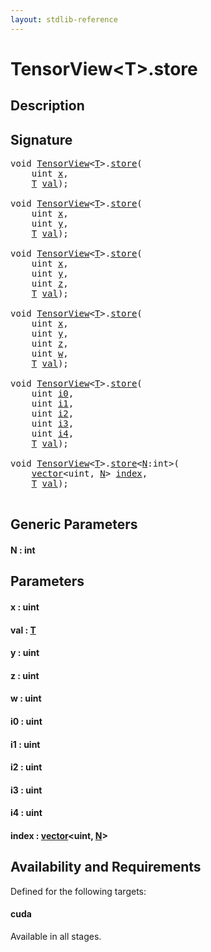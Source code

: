 ```yaml
---
layout: stdlib-reference
---
```


# TensorView\<T\>\.store

## Description





## Signature 

<pre>
<span class="code_keyword">void</span> <a href="../types/tensorview-06/index" class="code_type">TensorView</a>&lt;<a href="../types/tensorview-06/index#typeparam-T" class="code_type">T</a>&gt;.<a href="store">store</a>(
    <span class="code_keyword">uint</span> <a href="store#decl-x" class="code_param">x</a>,
    <a href="../types/tensorview-06/index#typeparam-T" class="code_type">T</a> <a href="store#decl-val" class="code_param">val</a>);

<span class="code_keyword">void</span> <a href="../types/tensorview-06/index" class="code_type">TensorView</a>&lt;<a href="../types/tensorview-06/index#typeparam-T" class="code_type">T</a>&gt;.<a href="store">store</a>(
    <span class="code_keyword">uint</span> <a href="store#decl-x" class="code_param">x</a>,
    <span class="code_keyword">uint</span> <a href="store#decl-y" class="code_param">y</a>,
    <a href="../types/tensorview-06/index#typeparam-T" class="code_type">T</a> <a href="store#decl-val" class="code_param">val</a>);

<span class="code_keyword">void</span> <a href="../types/tensorview-06/index" class="code_type">TensorView</a>&lt;<a href="../types/tensorview-06/index#typeparam-T" class="code_type">T</a>&gt;.<a href="store">store</a>(
    <span class="code_keyword">uint</span> <a href="store#decl-x" class="code_param">x</a>,
    <span class="code_keyword">uint</span> <a href="store#decl-y" class="code_param">y</a>,
    <span class="code_keyword">uint</span> <a href="store#decl-z" class="code_param">z</a>,
    <a href="../types/tensorview-06/index#typeparam-T" class="code_type">T</a> <a href="store#decl-val" class="code_param">val</a>);

<span class="code_keyword">void</span> <a href="../types/tensorview-06/index" class="code_type">TensorView</a>&lt;<a href="../types/tensorview-06/index#typeparam-T" class="code_type">T</a>&gt;.<a href="store">store</a>(
    <span class="code_keyword">uint</span> <a href="store#decl-x" class="code_param">x</a>,
    <span class="code_keyword">uint</span> <a href="store#decl-y" class="code_param">y</a>,
    <span class="code_keyword">uint</span> <a href="store#decl-z" class="code_param">z</a>,
    <span class="code_keyword">uint</span> <a href="store#decl-w" class="code_param">w</a>,
    <a href="../types/tensorview-06/index#typeparam-T" class="code_type">T</a> <a href="store#decl-val" class="code_param">val</a>);

<span class="code_keyword">void</span> <a href="../types/tensorview-06/index" class="code_type">TensorView</a>&lt;<a href="../types/tensorview-06/index#typeparam-T" class="code_type">T</a>&gt;.<a href="store">store</a>(
    <span class="code_keyword">uint</span> <a href="store#decl-i0" class="code_param">i0</a>,
    <span class="code_keyword">uint</span> <a href="store#decl-i1" class="code_param">i1</a>,
    <span class="code_keyword">uint</span> <a href="store#decl-i2" class="code_param">i2</a>,
    <span class="code_keyword">uint</span> <a href="store#decl-i3" class="code_param">i3</a>,
    <span class="code_keyword">uint</span> <a href="store#decl-i4" class="code_param">i4</a>,
    <a href="../types/tensorview-06/index#typeparam-T" class="code_type">T</a> <a href="store#decl-val" class="code_param">val</a>);

<span class="code_keyword">void</span> <a href="../types/tensorview-06/index" class="code_type">TensorView</a>&lt;<a href="../types/tensorview-06/index#typeparam-T" class="code_type">T</a>&gt;.<a href="store">store</a>&lt;<a href="store#decl-N" class="code_var">N</a>:<span class="code_keyword">int</span>&gt;(
    <a href="../types/vector/index" class="code_type">vector</a>&lt;<span class="code_keyword">uint</span>, <a href="store#decl-N" class="code_var">N</a>&gt; <a href="store#decl-index" class="code_param">index</a>,
    <a href="../types/tensorview-06/index#typeparam-T" class="code_type">T</a> <a href="store#decl-val" class="code_param">val</a>);

</pre>

## Generic Parameters

####  <a id="decl-N"></a>N  : int

## Parameters

####  <a id="decl-x"></a>x  : uint
####  <a id="decl-val"></a>val  : [T](../types/tensorview-06/index#typeparam-T)
####  <a id="decl-y"></a>y  : uint
####  <a id="decl-z"></a>z  : uint
####  <a id="decl-w"></a>w  : uint
####  <a id="decl-i0"></a>i0  : uint
####  <a id="decl-i1"></a>i1  : uint
####  <a id="decl-i2"></a>i2  : uint
####  <a id="decl-i3"></a>i3  : uint
####  <a id="decl-i4"></a>i4  : uint
####  <a id="decl-index"></a>index  : [vector](../types/vector/index)\<uint, [N](../types/vector/index#decl-N)\>

## Availability and Requirements

Defined for the following targets:

#### cuda
Available in all stages.



